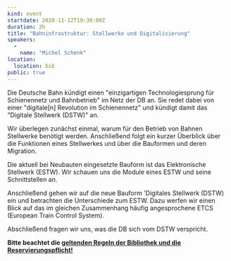 ```yaml
---
kind: event
startdate: 2020-11-12T19:30:00Z
duration: 2h
title: "Bahninfrastruktur: Stellwerke und Digitalisierung"
speakers:
  -
    name: "Michel Schenk"
location:
  location: bib
public: true
---
```


Die Deutsche Bahn kündigt einen "einzigartigen Technologiesprung für Schienennetz und Bahnbetrieb" im Netz der DB an.  Sie redet dabei von einer "digitale[n] Revolution im Schienennetz" und kündigt damit das "Digitale Stellwerk (DSTW)" an.

Wir überlegen zunächst einmal, warum für den Betrieb von Bahnen Stellwerke benötigt werden.  Anschließend folgt ein kurzer Überblick über die Funktionen eines Stellwerkes und über die Bauformen und deren Migration.

Die aktuell bei Neubauten eingesetzte Bauform ist das Elektronische Stellwerk (ESTW).  Wir schauen uns die Module eines ESTW und seine Schnittstellen an.

Anschließend gehen wir auf die neue Bauform 'Digitales Stellwerk (DSTW) ein und betrachten die Unterschiede zum ESTW.
Dazu werfen wir einen Blick auf das im gleichen Zusammenhang häufig angesprochene ETCS (European Train Control System).

Abschließend fragen wir uns, was die DB sich vom DSTW verspricht.

**Bitte beachtet die [geltenden Regeln der Bibliothek und die Reservierungspflicht!](/2020-06-10-vortragsreihe-coronaregelungen)**
